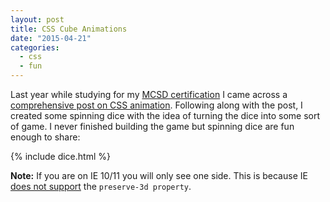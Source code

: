 ```yaml
---
layout: post
title: CSS Cube Animations
date: "2015-04-21"
categories:
  - css
  - fun
---
```


Last year while studying for my [MCSD certification](https://www.microsoft.com/learning/en-us/mcsd-web-apps-certification.aspx) I came across a [comprehensive post on CSS animation](http://www.the-art-of-web.com/css/3d-transforms/).  Following along with the post, I created some spinning dice with the idea of turning the dice into some sort of game.  I never finished building the game but spinning dice are fun enough to share:  

{% include dice.html %}

**Note:** If you are on IE 10/11 you will only see one side.  This is because IE [does not support]( http://caniuse.com/#feat=transforms3d) the ```preserve-3d property```.
